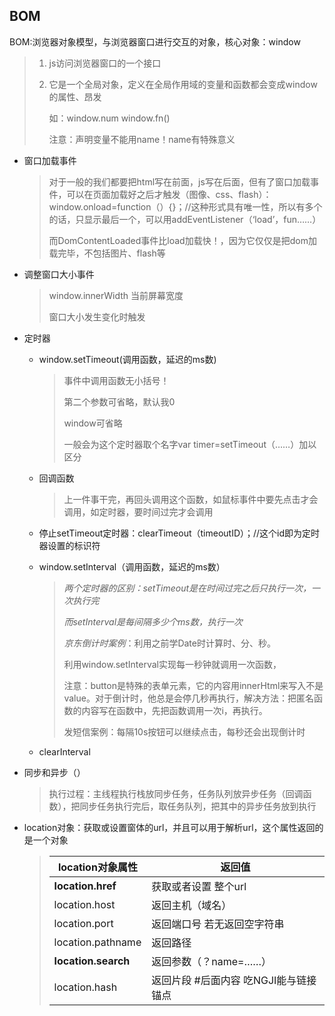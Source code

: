 ## BOM

BOM:浏览器对象模型，与浏览器窗口进行交互的对象，核心对象：window

> 1. js访问浏览器窗口的一个接口
>
> 2. 它是一个全局对象，定义在全局作用域的变量和函数都会变成window的属性、昂发
>
>    如：window.num  window.fn()
>
>    注意：声明变量不能用name！name有特殊意义

* 窗口加载事件

  > 对于一般的我们都要把html写在前面，js写在后面，但有了窗口加载事件，可以在页面加载好之后才触发（图像、css、flash）：window.onload=function（）{}；//这种形式具有唯一性，所以有多个的话，只显示最后一个，可以用addEventListener（‘load’，fun……）
  >
  > 而DomContentLoaded事件比load加载快！，因为它仅仅是把dom加载完毕，不包括图片、flash等

* 调整窗口大小事件 

  >window.innerWidth 当前屏幕宽度
  >
  >窗口大小发生变化时触发

* 定时器

  * window.setTimeout(调用函数，延迟的ms数)

    >事件中调用函数无小括号！
    >
    >第二个参数可省略，默认我0
    >
    >window可省略
    >
    >一般会为这个定时器取个名字var timer=setTimeout（……）加以区分

  * 回调函数

    > 上一件事干完，再回头调用这个函数，如鼠标事件中要先点击才会调用，如定时器，要时间过完才会调用

  * 停止setTimeout定时器：clearTimeout（timeoutID）；//这个id即为定时器设置的标识符

  * window.setInterval（调用函数，延迟的ms数）

    > *两个定时器的区别：setTimeout是在时间过完之后只执行一次，一次执行完*
    >
    > *而setInterval是每间隔多少个ms数，执行一次*
    >
    > *京东倒计时案例*：利用之前学Date时计算时、分、秒。
    >
    > 利用window.setInterval实现每一秒钟就调用一次函数，
    >
    > 注意：button是特殊的表单元素，它的内容用innerHtml来写入不是value。对于倒计时，他总是会停几秒再执行，解决方法：把匿名函数的内容写在函数中，先把函数调用一次i，再执行。
    >
    > 发短信案例：每隔10s按钮可以继续点击，每秒还会出现倒计时

  * clearInterval

* 同步和异步（）

  > 执行过程：主线程执行栈放同步任务，任务队列放异步任务（回调函数），把同步任务执行完后，取任务队列，把其中的异步任务放到执行

* location对象：获取或设置窗体的url，并且可以用于解析url，这个属性返回的是一个对象

  > | location对象属性    | 返回值                                 |
  > | ------------------- | -------------------------------------- |
  > | **location.href**   | 获取或者设置 整个url                   |
  > | location.host       | 返回主机（域名）                       |
  > | location.port       | 返回端口号 若无返回空字符串            |
  > | location.pathname   | 返回路径                               |
  > | **location.search** | 返回参数（？name=……）                  |
  > | location.hash       | 返回片段 #后面内容 吃NGJI能与链接 锚点 |
  >
  > 